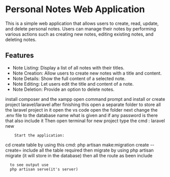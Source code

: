 # Personal Notes Web Application

This is a simple web application that allows users to create, read, update, and delete personal notes. Users can manage their notes by performing various actions such as creating new notes, editing existing notes, and deleting notes.

## Features

- Note Listing: Display a list of all notes with their titles.
- Note Creation: Allow users to create new notes with a title and content.
- Note Details: Show the full content of a selected note.
- Note Editing: Let users edit the title and content of a note.
- Note Deletion: Provide an option to delete notes.


install composer and the xampp
open command prompt and install or create project laravel/laravel <project name>
after finishing this open a separate folder to store all the laravel project in it 
open the vs code open the folder 
next change the .env file to the database name what is given and if any password is there that also include it 
Then
open terminal
for new project 
        type the cmd : laravel new <projectname>

        Start the application:

cd <name>
      create table by using this cmd: 
                      php artisan make:migration create<table name> --create=<name>
                      include all the table required 
                  then migrate by using 
                        php artisan migrate (it will store in the database)
      then all the route as been include 

      to see output use 
      php artisan serve(it's server)
